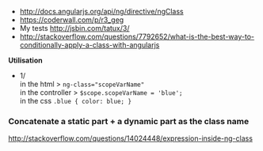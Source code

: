 * http://docs.angularjs.org/api/ng/directive/ngClass   
* https://coderwall.com/p/r3_geg   
* My tests http://jsbin.com/tatux/3/   
* http://stackoverflow.com/questions/7792652/what-is-the-best-way-to-conditionally-apply-a-class-with-angularjs

**Utilisation** 
* 1/    
in the html > ```ng-class="scopeVarName"```   
in the controller > ```$scope.scopeVarName = 'blue';```   
in the css ```.blue { color: blue; }```

### Concatenate a static part + a dynamic part as the class name 

http://stackoverflow.com/questions/14024448/expression-inside-ng-class  
